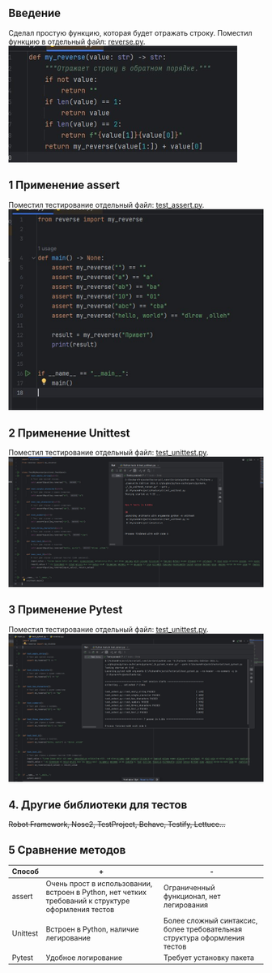 ## Введение
Сделал простую функцию, которая будет отражать строку. Поместил функцию в отдельный файл: [reverse.py](https://github.com/ytkinroman/tekhnologii_programmirovaniya_1/blob/main/reverse.py).
![Image](github_img/img_function.jpg)

 
 
## 1 Применение assert
Поместил тестирование отдельный файл: [test_assert.py](https://github.com/ytkinroman/tekhnologii_programmirovaniya_1/blob/main/test_assert.py).
![Image](github_img/img_assert.jpg)


## 2 Применение Unittest
Поместил тестирование отдельный файл: [test_unittest.py](https://github.com/ytkinroman/tekhnologii_programmirovaniya_1/blob/main/test_unittest.py).
![Image](github_img/img_unitllest.jpg)



## 3 Применение Pytest
Поместил тестирование отдельный файл: [test_unittest.py](https://github.com/ytkinroman/tekhnologii_programmirovaniya_1/blob/main/test_pytest.py).
![Image](github_img/img_pytest.jpg)

## 4. Другие библиотеки для тестов
~~Robot Framework, Nose2, TestProject, Behave, Testify, Lettuce...~~


## 5 Сравнение методов
| Способ | + | - |
| -------- | -------- | -------- |
| assert | Очень прост в использовании, встроен в Python, нет четких требований к структуре оформления тестов | Ограниченный функционал, нет легирования |
| Unittest | Встроен в Python, наличие легирование | Более сложный синтаксис, более требовательная структура оформления тестов|
| Pytest | Удобное логирование | Требует установку пакета |
